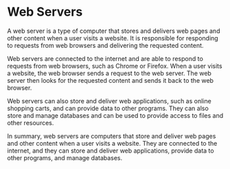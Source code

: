 # Web Servers

A web server is a type of computer that stores and delivers web pages and other content when a user visits a website. It is responsible for responding to requests from web browsers and delivering the requested content.

Web servers are connected to the internet and are able to respond to requests from web browsers, such as Chrome or Firefox. When a user visits a website, the web browser sends a request to the web server. The web server then looks for the requested content and sends it back to the web browser.

Web servers can also store and deliver web applications, such as online shopping carts, and can provide data to other programs. They can also store and manage databases and can be used to provide access to files and other resources.

In summary, web servers are computers that store and deliver web pages and other content when a user visits a website. They are connected to the internet, and they can store and deliver web applications, provide data to other programs, and manage databases.
